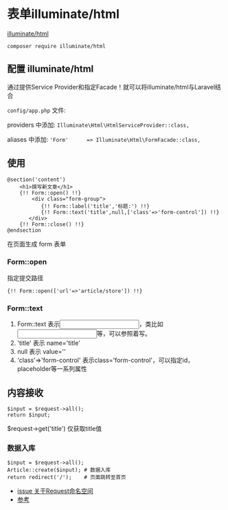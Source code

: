 # 表单illuminate/html

[illuminate/html](https://github.com/illuminate/html)

`composer require illuminate/html`


## 配置 illuminate/html

通过提供Service Provider和指定Facade！就可以将illuminate/html与Laravel结合

`config/app.php` 文件:

providers 中添加: `Illuminate\Html\HtmlServiceProvider::class,`

aliases 中添加: `'Form'      => Illuminate\Html\FormFacade::class,`


## 使用

```
@section('content')
    <h1>撰写新文章</h1>
    {!! Form::open() !!}
        <div class="form-group">
           {!! Form::label('title','标题:') !!}
           {!! Form::text('title',null,['class'=>'form-control']) !!}
       </div>
    {!! Form::close() !!}
@endsection
```

在页面生成 form 表单

### Form::open

指定提交路径

`{!! Form::open(['url'=>'article/store']) !!}`

### Form::text

1. Form::text 表示<input type='text' />，类比如 <input type='password' />等，可以参照着写。
1. 'title' 表示 name='title'
1. null 表示 value=''
1. 'class'=>'form-control' 表示class='form-control'，可以指定id，placeholder等一系列属性


## 内容接收

```
$input = $request->all();
return $input;
```

$request->get('title') 仅获取title值

### 数据入库

```
$input = $request->all();
Article::create($input); # 数据入库
return redirect('/');    # 页面跳转至首页
```


- [issue 关于Request命名空间](https://laravist.com/discussion/117)
- [参考](https://phphub.org/topics/1325)
